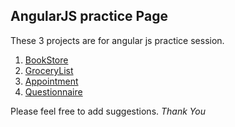 ## AngularJS practice Page

These 3 projects are for angular js practice session.

1. [BookStore](BookStore)
2. [GroceryList](GroceryList)
3. [Appointment](appointment)
4. [Questionnaire](questionnaire)

Please feel free to add suggestions.
_Thank You_

